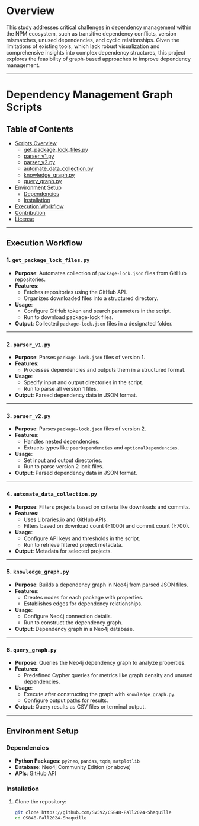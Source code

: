 # Overview 
This study addresses critical challenges in dependency management within the NPM ecosystem, such as transitive dependency conflicts, version mismatches, unused dependencies, and cyclic relationships. Given the limitations of existing tools, which lack robust visualization and comprehensive insights into complex dependency structures, this project explores the feasibility of graph-based approaches to improve dependency management.

---

# Dependency Management Graph Scripts

## Table of Contents
- [Scripts Overview](#scripts-overview)
  - [get_package_lock_files.py](#1-get_package_lock_filespy)
  - [parser_v1.py](#2-parser_v1py)
  - [parser_v2.py](#3-parser_v2py)
  - [automate_data_collection.py](#4-automate_data_collectionpy)
  - [knowledge_graph.py](#5-knowledge_graphpy)
  - [query_graph.py](#6-query_graphpy)
- [Environment Setup](#environment-setup)
  - [Dependencies](#dependencies)
  - [Installation](#installation)
- [Execution Workflow](#execution-workflow)
- [Contribution](#contribution)
- [License](#license)

---

## Execution Workflow

### 1. `get_package_lock_files.py`
- **Purpose**: Automates collection of `package-lock.json` files from GitHub repositories.
- **Features**:
  - Fetches repositories using the GitHub API.
  - Organizes downloaded files into a structured directory.
- **Usage**:
  - Configure GitHub token and search parameters in the script.
  - Run to download package-lock files.
- **Output**: Collected `package-lock.json` files in a designated folder.

---

### 2. `parser_v1.py`
- **Purpose**: Parses `package-lock.json` files of version 1.
- **Features**:
  - Processes dependencies and outputs them in a structured format.
- **Usage**:
  - Specify input and output directories in the script.
  - Run to parse all version 1 files.
- **Output**: Parsed dependency data in JSON format.

---

### 3. `parser_v2.py`
- **Purpose**: Parses `package-lock.json` files of version 2.
- **Features**:
  - Handles nested dependencies.
  - Extracts types like `peerDependencies` and `optionalDependencies`.
- **Usage**:
  - Set input and output directories.
  - Run to parse version 2 lock files.
- **Output**: Parsed dependency data in JSON format.

---

### 4. `automate_data_collection.py`
- **Purpose**: Filters projects based on criteria like downloads and commits.
- **Features**:
  - Uses Libraries.io and GitHub APIs.
  - Filters based on download count (≥1000) and commit count (≥700).
- **Usage**:
  - Configure API keys and thresholds in the script.
  - Run to retrieve filtered project metadata.
- **Output**: Metadata for selected projects.

---

### 5. `knowledge_graph.py`
- **Purpose**: Builds a dependency graph in Neo4j from parsed JSON files.
- **Features**:
  - Creates nodes for each package with properties.
  - Establishes edges for dependency relationships.
- **Usage**:
  - Configure Neo4j connection details.
  - Run to construct the dependency graph.
- **Output**: Dependency graph in a Neo4j database.

---

### 6. `query_graph.py`
- **Purpose**: Queries the Neo4j dependency graph to analyze properties.
- **Features**:
  - Predefined Cypher queries for metrics like graph density and unused dependencies.
- **Usage**:
  - Execute after constructing the graph with `knowledge_graph.py`.
  - Configure output paths for results.
- **Output**: Query results as CSV files or terminal output.

---

## Environment Setup

### Dependencies
- **Python Packages**: `py2neo`, `pandas`, `tqdm`, `matplotlib`
- **Database**: Neo4j Community Edition (or above)
- **APIs**: GitHub API 

### Installation
1. Clone the repository:
   ```bash
   git clone https://github.com/SV592/CS848-Fall2024-Shaquille
   cd CS848-Fall2024-Shaquille
